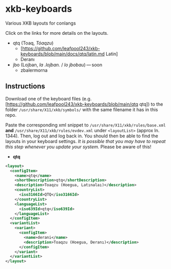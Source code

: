 # xkb-keyboards
Various XKB layouts for conlangs

Click on the links for more details on the layouts.
- qtq (Toaq, *Tóaqzu*)
  - [https://github.com/leafpool243/xkb-keyboards/blob/main/docs/qtq/latin.md Latin]
  - Deranı
- jbo (Lojban, *la .lojban.* / *lo jbobau*) — soon
  - zbalermorna

## Instructions
Download one of the keyboard files (e.g. [https://github.com/leafpool243/xkb-keyboards/blob/main/qtq qtq]) to the folder `/usr/share/X11/xkb/symbols/` with the same filename it has in this repo.

Paste the corresponding xml snippet to `/usr/share/X11/xkb/rules/base.xml` **and** `/usr/share/X11/xkb/rules/evdev.xml` under `<layoutList>` (approx ln. 1344).  Then, log out and log back in.  You should then be able to find the layouts in your keyboard settings.  *It is possible that you may have to repeat this step whenever you update your system.*  Please be aware of this!
* **qtq**
```xml
<layout>
  <configItem>
    <name>qtq</name>
    <shortDescription>qtq</shortDescription>
    <description>Toaqzu (Hoegua, Latınalaı)</description>
    <countryList>
      <iso3166Id>QTQ</iso3166Id>
    </countryList>
    <languageList>
      <iso639Id>qtq</iso639Id>
    </languageList>
  </configItem>
  <variantList>
    <variant>
      <configItem>
        <name>derani</name>
        <description>Toaqzu (Hoegua, Deranı)</description>
      </configItem>
    </variant>
  </variantList>
</layout>
```
